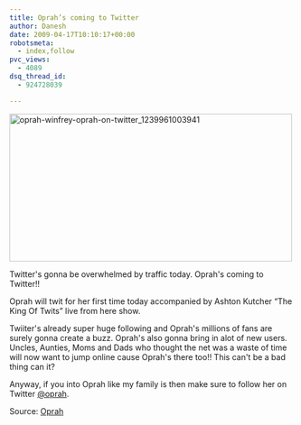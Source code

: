 ```yaml
---
title: Oprah’s coming to Twitter
author: Danesh
date: 2009-04-17T10:10:17+00:00
robotsmeta:
  - index,follow
pvc_views:
  - 4089
dsq_thread_id:
  - 924728039

---
```

<img loading="lazy" class="alignnone size-medium wp-image-1396" title="oprah-winfrey-oprah-on-twitter_1239961003941" src="/wp-content/uploads/2009/04/oprah-winfrey-oprah-on-twitter_1239961003941-500x262.png" alt="oprah-winfrey-oprah-on-twitter_1239961003941" width="500" height="262" srcset="/wp-content/uploads/2009/04/oprah-winfrey-oprah-on-twitter_1239961003941-500x262.png 500w, /wp-content/uploads/2009/04/oprah-winfrey-oprah-on-twitter_1239961003941.png 1024w" sizes="(max-width: 500px) 100vw, 500px" />

Twitter's gonna be overwhelmed by traffic today. Oprah's coming to Twitter!!

Oprah will twit for her first time today accompanied by Ashton Kutcher &#8220;The King Of Twits&#8221; live from here show.

Twiiter's already super huge following and Oprah's millions of fans are surely gonna create a buzz. Oprah's also gonna bring in alot of new users. Uncles, Aunties, Moms and Dads who thought the net was a waste of time will now want to jump online cause Oprah's there too!! This can't be a bad thing can it?

Anyway, if you into Oprah like my family is then make sure to follow her on Twitter [@oprah][1].

Source: [Oprah][2]

 [1]: http://twitter.com/oprah
 [2]: http://www.oprah.com/dated/oprahshow/oprahshow-20090417-fridays